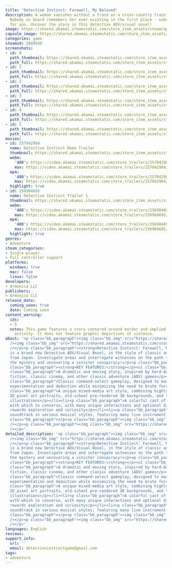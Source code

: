 ```yaml
---
title: 'Detective Instinct: Farewell, My Beloved'
description: A woman vanishes without a trace on a cross-country train. The catch?
  Nobody on board remembers her ever existing in the first place - nobody, except
  for you. Uncover the story in this detective ADV/visual novel!
image: https://shared.akamai.steamstatic.com/store_item_assets/steam/apps/2689930/header.jpg?t=1733544171
capsule_image: https://shared.akamai.steamstatic.com/store_item_assets/steam/apps/2689930/5c278457870cc4c69011bc235ba0839251a1fd9f/capsule_231x87.jpg?t=1733544171
categories: game
steamid: 2689930
screenshots:
- id: 0
  path_thumbnail: https://shared.akamai.steamstatic.com/store_item_assets/steam/apps/2689930/ss_fc0bdaab15544cf8906601fecce227998d0907ed.600x338.jpg?t=1733544171
  path_full: https://shared.akamai.steamstatic.com/store_item_assets/steam/apps/2689930/ss_fc0bdaab15544cf8906601fecce227998d0907ed.1920x1080.jpg?t=1733544171
- id: 1
  path_thumbnail: https://shared.akamai.steamstatic.com/store_item_assets/steam/apps/2689930/ss_a7912b8ceb95b38b668c734f4ac8fb7f0c8d35b6.600x338.jpg?t=1733544171
  path_full: https://shared.akamai.steamstatic.com/store_item_assets/steam/apps/2689930/ss_a7912b8ceb95b38b668c734f4ac8fb7f0c8d35b6.1920x1080.jpg?t=1733544171
- id: 2
  path_thumbnail: https://shared.akamai.steamstatic.com/store_item_assets/steam/apps/2689930/ss_6909fb0d75fdb27718946f0d634e18e8ff2907ad.600x338.jpg?t=1733544171
  path_full: https://shared.akamai.steamstatic.com/store_item_assets/steam/apps/2689930/ss_6909fb0d75fdb27718946f0d634e18e8ff2907ad.1920x1080.jpg?t=1733544171
- id: 3
  path_thumbnail: https://shared.akamai.steamstatic.com/store_item_assets/steam/apps/2689930/ss_4e5fd4a208203f7e3c08ddb947a871e1280eb3a9.600x338.jpg?t=1733544171
  path_full: https://shared.akamai.steamstatic.com/store_item_assets/steam/apps/2689930/ss_4e5fd4a208203f7e3c08ddb947a871e1280eb3a9.1920x1080.jpg?t=1733544171
- id: 4
  path_thumbnail: https://shared.akamai.steamstatic.com/store_item_assets/steam/apps/2689930/ss_d40efe611bd98af187fce9a66c5a44ad5d25c94c.600x338.jpg?t=1733544171
  path_full: https://shared.akamai.steamstatic.com/store_item_assets/steam/apps/2689930/ss_d40efe611bd98af187fce9a66c5a44ad5d25c94c.1920x1080.jpg?t=1733544171
- id: 5
  path_thumbnail: https://shared.akamai.steamstatic.com/store_item_assets/steam/apps/2689930/ss_9c6f91ad1743933ebd3f62189d06c0089684fc25.600x338.jpg?t=1733544171
  path_full: https://shared.akamai.steamstatic.com/store_item_assets/steam/apps/2689930/ss_9c6f91ad1743933ebd3f62189d06c0089684fc25.1920x1080.jpg?t=1733544171
movies:
- id: 257042984
  name: Detective Instinct Demo Trailer
  thumbnail: https://shared.akamai.steamstatic.com/store_item_assets/steam/apps/257042984/9d09506c75e2cc7db3a098e5494744e75785c576/movie_600x337.jpg?t=1731463712
  webm:
    '480': https://video.akamai.steamstatic.com/store_trailers/257042984/movie480_vp9.webm?t=1731463712
    max: https://video.akamai.steamstatic.com/store_trailers/257042984/movie_max_vp9.webm?t=1731463712
  mp4:
    '480': https://video.akamai.steamstatic.com/store_trailers/257042984/movie480.mp4?t=1731463712
    max: https://video.akamai.steamstatic.com/store_trailers/257042984/movie_max.mp4?t=1731463712
  highlight: true
- id: 256984695
  name: Detective Instinct Trailer 1
  thumbnail: https://shared.akamai.steamstatic.com/store_item_assets/steam/apps/256984695/1eb581c9fcdc609c247db1e056acdee6c1d8532e/movie_600x337.jpg?t=1731464239
  webm:
    '480': https://video.akamai.steamstatic.com/store_trailers/256984695/movie480_vp9.webm?t=1731464239
    max: https://video.akamai.steamstatic.com/store_trailers/256984695/movie_max_vp9.webm?t=1731464239
  mp4:
    '480': https://video.akamai.steamstatic.com/store_trailers/256984695/movie480.mp4?t=1731464239
    max: https://video.akamai.steamstatic.com/store_trailers/256984695/movie_max.mp4?t=1731464239
  highlight: true
genres:
- Adventure
steam_categories:
- Single-player
- Full controller support
platforms:
  windows: true
  mac: false
  linux: false
developers:
- Armonica LLC
publishers:
- Armonica LLC
release_date:
  coming_soon: true
  date: Coming soon
content_warning:
  ids:
  - 5
  notes: This game features a story centered around murder and implied violent criminal
    activity. It does not feature graphic depictions of violence.
about: '<p class="bb_paragraph"><img class="bb_img" src="https://shared.akamai.steamstatic.com/store_item_assets/steam/apps/2689930/extras/woman_gone_missing.png?t=1733544171"
  /><img class="bb_img" src="https://shared.akamai.steamstatic.com/store_item_assets/steam/apps/2689930/extras/mystery.png?t=1733544171"
  /></p><p class="bb_paragraph"><strong>Detective Instinct: Farewell, My Beloved</strong>
  is a brand new Detective ADV/Visual Novel, in the style of classic adventure games
  from Japan. Investigate areas and interrogate witnesses on the path towards solving
  the mystery and uncovering a sinister conspiracy!</p><p class="bb_paragraph"></p><p
  class="bb_paragraph"><strong>KEY FEATURES:</strong></p><ul class="bb_ul"><li><p
  class="bb_paragraph">A dramatic and moving story, inspired by hard-boiled crime
  fiction, classic cinema, and other classic adventure (ADV) games</p></li><li><p
  class="bb_paragraph">Classic command-select gameplay, designed to maximize player
  experimentation and deduction while minimizing the need to brute force solutions</p></li><li><p
  class="bb_paragraph">A unique mixed-media art style, combining highly expressive
  2D pixel art portraits, old-school pre-rendered 3D backgrounds, and traditional
  illustrations</p></li><li><p class="bb_paragraph">A colorful cast of characters
  with which to converse, with many unique interactions and optional dialogue that
  rewards exploration and curiosity</p></li><li><p class="bb_paragraph">Lavish original
  soundtrack in various musical styles, featuring many live instrument performances</p></li></ul><p
  class="bb_paragraph"></p><p class="bb_paragraph"><img class="bb_img" src="https://shared.akamai.steamstatic.com/store_item_assets/steam/apps/2689930/extras/follow_on_twitter_please.png?t=1733544171"
  /></p><p class="bb_paragraph"><img class="bb_img" src="https://shared.akamai.steamstatic.com/store_item_assets/steam/apps/2689930/extras/Discord.png?t=1733544171"
  /></p>'
detailed_description: '<p class="bb_paragraph"><img class="bb_img" src="https://shared.akamai.steamstatic.com/store_item_assets/steam/apps/2689930/extras/woman_gone_missing.png?t=1733544171"
  /><img class="bb_img" src="https://shared.akamai.steamstatic.com/store_item_assets/steam/apps/2689930/extras/mystery.png?t=1733544171"
  /></p><p class="bb_paragraph"><strong>Detective Instinct: Farewell, My Beloved</strong>
  is a brand new Detective ADV/Visual Novel, in the style of classic adventure games
  from Japan. Investigate areas and interrogate witnesses on the path towards solving
  the mystery and uncovering a sinister conspiracy!</p><p class="bb_paragraph"></p><p
  class="bb_paragraph"><strong>KEY FEATURES:</strong></p><ul class="bb_ul"><li><p
  class="bb_paragraph">A dramatic and moving story, inspired by hard-boiled crime
  fiction, classic cinema, and other classic adventure (ADV) games</p></li><li><p
  class="bb_paragraph">Classic command-select gameplay, designed to maximize player
  experimentation and deduction while minimizing the need to brute force solutions</p></li><li><p
  class="bb_paragraph">A unique mixed-media art style, combining highly expressive
  2D pixel art portraits, old-school pre-rendered 3D backgrounds, and traditional
  illustrations</p></li><li><p class="bb_paragraph">A colorful cast of characters
  with which to converse, with many unique interactions and optional dialogue that
  rewards exploration and curiosity</p></li><li><p class="bb_paragraph">Lavish original
  soundtrack in various musical styles, featuring many live instrument performances</p></li></ul><p
  class="bb_paragraph"></p><p class="bb_paragraph"><img class="bb_img" src="https://shared.akamai.steamstatic.com/store_item_assets/steam/apps/2689930/extras/follow_on_twitter_please.png?t=1733544171"
  /></p><p class="bb_paragraph"><img class="bb_img" src="https://shared.akamai.steamstatic.com/store_item_assets/steam/apps/2689930/extras/Discord.png?t=1733544171"
  /></p>'
languages: English
reviews:
support_info:
  url: ''
  email: detectiveinstinctgame@gmail.com
tags:
- adventure
---
```


